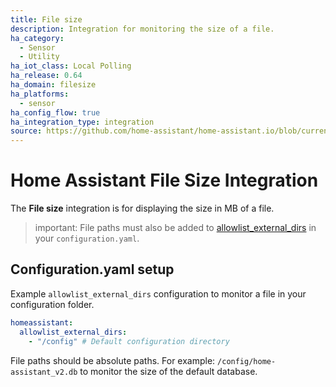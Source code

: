 ```yaml
---
title: File size
description: Integration for monitoring the size of a file.
ha_category:
  - Sensor
  - Utility
ha_iot_class: Local Polling
ha_release: 0.64
ha_domain: filesize
ha_platforms:
  - sensor
ha_config_flow: true
ha_integration_type: integration
source: https://github.com/home-assistant/home-assistant.io/blob/current/source/_integrations/filesize.markdown
---
```


# Home Assistant File Size Integration

The **File size** integration is for displaying the size in MB of a file.

> important: File paths must also be added to [allowlist_external_dirs](/integrations/homeassistant/#allowlist_external_dirs) in your `configuration.yaml`.

## Configuration.yaml setup

Example `allowlist_external_dirs` configuration to monitor a file in your configuration folder.

```yaml
homeassistant:
  allowlist_external_dirs:
    - "/config" # Default configuration directory
```

File paths should be absolute paths. For example: `/config/home-assistant_v2.db` to monitor the size of the default database.
